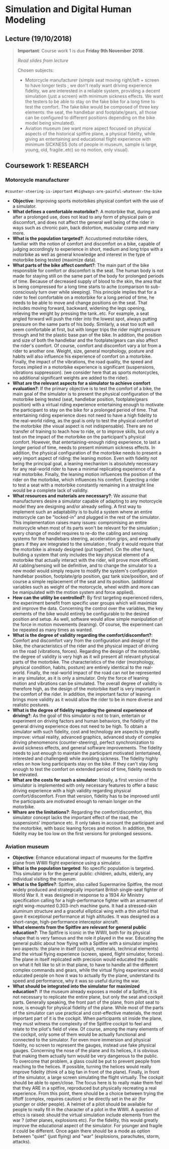 # Simulation and Digital Human Modeling

## Lecture (19/10/2018)

> **Important**: Course work 1 is due **Friday 9th November 2018**.
>
> *Read slides from lecture*
>
> Chosen subjects:
>
> - Motorcycle manufacturer (simple seat moving right/left + screen to have longer tests ; we don't really want driving
experience fidelity, we are interested in a reliable system, providing a decent simulation (just a screen) with minimum sickness effects.
We want the testers to be able to stay on the fake bike for a long time to test the comfort. The fake bike would be composed of three
key elements: the seat, the handlebar and footplate/gears, all those can be configured to different positions depending on the bike model being simulated).
> - Aviation museum (we want more aspect focused on physical aspects of the historical spitfire plane, a physical fidelity, while giving an
entertaining and educational flight experience with minimum SICKNESS (lots of people in museum, sample is large, young, old, fragile..etc) so
no motion, only visual).

## Coursework 1: RESEARCH

### Motorcycle manufacturer

`#counter-steering-is-important` `#highways-are-painful-whatever-the-bike`

- **Objective**: Improving sports motorbikes physical comfort with the use of a simulator.
- **What defines a comfortable motorbike?**: A motorbike that, during and after a prolonged use, does not lead to any form of physical pain or discomfort,
and does not affect the general well being of the rider in ways such as chronic pain, back distortion, muscular cramp and many more.
- **What is the population targeted?**: Accustomed motorbike riders, familiar with the notion of comfort and discomfort on a bike, capable of judging
accordingly to experience in short, medium and long trips with a motorbike as well as general knowledge and interest in the type of motorbike being tested (maximize data).
- **What parts of the bike affect comfort?**: The main part of the bike responsible for comfort or discomfort is the seat. The human body is not made for staying still
on the same part of the body for prolonged periods of time. Because of decreased supply of blood to the skin, the area that is being compressed for a long time starts
to ache (comparison to sub-consciously turn over while sleeping). This principle implies that for a rider to feel comfortable on a motorbike for a long period of time,
he needs to be able to move and change positions on the seat. That includes moving forward, backward, widening the legs opening, relieving the weight by pressing the tank..etc.
For example, a seat angled forward will push the rider into the lowest spot, always putting pressure on the same parts of his body. Similarly, a seat too soft will
seem comfortable at first, but with longer trips the rider might pressure through and hit the plastic base pan of the bike. In addition, the position and size of both the
handlebar and the footplate/gears can also affect the rider's comfort. Of course, comfort and discomfort vary a lot from a rider to another one. Weight, size, general morphology, posture and habits will also influence his experience of comfort on a motorbike. Finally, the impact of the vibrations, the road quality, the speed and forces implied
in a motorbike experience is significant (suspensions, vibrations suppression). (we consider here that as sports motorcycles, no additional significant weights are added to the rider).
- **What are the relevant aspects for a simulator to achieve comfort evaluation?**: If the primary objective is to test the comfort of a bike, the main goal of
the simulator is to present the physical configuration of the motorbike being tested (seat, handlebar position, footplate/gears position) with a virtual
riding experience entertaining enough to motivate the participant to stay on the bike for a prolonged period of time. That entertaining riding experience
does not need to have a high fidelity to the real-world riding, as the goal is only to test the physical comfort of the motorbike (the visual aspect is not indispensable).
There are no transfer of training to teach how to ride, or to improve skills, but only a test on the impact of the motorbike on the participant's physical comfort. However,
that entertaining-enough riding experience, to last a longer period of time, needs to present minimum sickness effects. In addition, the physical
configuration of the motorbike needs to present a very import aspect of riding: the leaning motion. Even with fidelity not being the principal goal,
a leaning mechanism is absolutely necessary for any real-world rider to have a minimal replicating experience of a real motorbike. Finally, the leaning motion
influences the position of the rider on the motorbike, which influences his comfort. Expecting a rider to test a seat with a motorbike constantly remaining in a straight line would be a complete lack of validity.
- **What resources and materials are necessary?**: We assume that manufacturers desire a simulator capable of adapting to any motorcycle model they are designing
and/or already selling. A first way to implement such an adaptability is to build a system where an entire motorcycle can be "locked-in" and plugged in the rest
of the simulator. This implementation raises many issues: compromising an entire motorcycle when most of its parts won't be relevant for the simulation ; every change of model requires to re-do the cabling and sensing systems for the handlebars steering, acceleration grips, and eventually gears if they are integrated to the simulation ; finally it would require that the motorbike is already designed (put together). On the other hand, building a system that only includes the key physical element of a motorbike that actually interact with the rider, will prove more efficient. All cabling/sensing will be definitive, and to change the simulator to a new model would
simply require to modify the system's configuration handlebar position, footplate/grip position, gaz tank size/position, and of course a simple replacement of the seat and its position. (additional variables such as weight of the motorcycle, wheel width and more can be manipulated with the motion system and force applied).
- **How can the utility be controlled?**: By first targeting experienced riders, the experiment benefit from specific user groups which will maximize and improve
the data. Concerning the control over the variables, the key elements of the bike would entirely be configurable to the desired position and setup. As well, software
would allow simple manipulation of the force in motion movements (leaning). Of course, the experiment can be repeated as many times as wanted.
- **What is the degree of validity regarding the comfort/discomfort?**: Comfort and discomfort vary from the configuration and design of the bike, the characteristics of
the rider and the physical impact of driving on the road (vibrations, forces). Regarding the design of the motorbike, the degree of validity is very high as it will present
all relevant physical parts of the motorbike. The characteristics of the rider (morphology, physical condition, habits, posture) are entirely identical to the real-world. Finally, the real-world impact of the road can not be represented in any simulator, as it is only a simulator. Only the force of leaning motion and vibrations can be simulated. The overall degree of validity is therefore high, as the design of the motorbike itself is very important in the comfort of the rider. In addition, the important factor of leaning brings more validity as it would allow the rider to be in more diverse and realistic postures.
- **What is the degree of fidelity regarding the general experience of driving?**: As the goal of this simulator is not to train, entertain or experiment on
driving factors and human behaviors, the fidelity of the general driving experience does not need to be high. To obtain a simulator with such fidelity, cost and technology
are aspects to greatly improve: virtual reality, advanced graphics, advanced study of complex driving phenomenons (counter-steering), perfect synchronization to avoid
sickness effects, and general software improvements. The fidelity needs to just enough to maintain the participant motivated (entertained, interested and challenged)
while avoiding sickness. The fidelity highly relies on how long participants stay on the bike. If they can't stay long enough to test the comfort on extended
period of time, fidelity needs to be elevated.
- **What are the costs for such a simulator**: Ideally, a first version of the simulator is implemented with only necessary features to offer a basic
driving experience with a high validity regarding physical comfort/discomfort. From that version, fidelity has to be improved until
the participants are motivated enough to remain longer on the motorbike.
- **Whare are the limitations?**: Regarding the comfort/discomfort, this simulator concept lacks the important effect of the road, the suspensions' importance etc.
It only takes in account the participant and the motorbike, with basic leaning forces and motion. In addition, the fidelity may be too low on the first versions
for prolonged sessions.




















### Aviation museum

- **Objective**: Enhance educational impact of museums for the Spitfire plane from WWII flight experience using a simulator.
- **What is the population targeted**: No specific population is targeted. This simulator is for the general public: children, adults, elderly, any individual
visiting the museum.
- **What is the Spitfire?**: Spitfire, also called Supermarine Spitfire, the most widely produced and strategically important British single-seat fighter of World War II. It was designed in response to a 1934 Air Ministry specification calling for a high-performance fighter with an armament of eight wing-mounted 0.303-inch machine guns.
 It had a stressed-skin aluminum structure and a graceful elliptical wing with a thin airfoil that gave it exceptional performance at high altitudes. It was designed as a short-range, high-performance interceptor aircraft.
- **What elements from the Spitfire are relevant for general public education?**: The Spitfire is iconic in the WWII, both for its physical shape that is very famous and the role it played in the war. Educating the general public about how flying with a Spitfire with a simulator implies two aspects: the plane in itself (cockpit, materials, technical elements) and the virtual flying experience (screen, speed, flight simulator, forces). The plane in itself replicated with precision would educated the public on what it felt like to sit in that plane, to have to handle all the different complex commands and gears, while the virtual flying experience would educated people on how it was to actually fly the plane, understand its speed and performance, why it was so useful during the war.
- **What should be integrated into the simulator for maximized education?**: If the museum already exposes a model of a Spitfire, it is not necessary to replicate the entire plane, but only the seat and cockpit parts. Generally speaking, the front part of the plane, from pilot seat to nose, is enough for physical fidelity of the plane. While most of the parts of the simulator can use practical and cost-effective materials, the most important part of it is the cockpit. When participants sit inside the plane, they must witness the complexity of the Spitfire cockpit to feel and relate to the pilot's field of view. Of course, among the many elements of the cockpit, only some of them would be actually functional and connected to the simulator. For even more immersion and physical fidelity, no screen to represent the gauges, instead use fake physical gauges. Concerning the nose of the plane and its helices, it is obvious that making them actually turn would be very dangerous to the public. To overcome that problem, a glass could be put to prevent people from reaching to the helices. If possible, turning the helices would really improve fidelity (think of a big fan in front of the plane). Finally, in front of the simulator, a large screen simulating the flight virtually. The cockpit should be able to open/close. The focus here is to really make them feel that they ARE in a spitfire, reproduced but physically recreating a real experience. From this point, there should be a choice between trying the liftoff (complex, requires caution) or be directly set in the air (for younger or older people). A helmet of a pilot should be available for people to really fit in the character of a pilot in the WWII. A question of ethics is raised: should the virtual simulation include elements from the war ? (other planes, explosions etc). For the fidelity, this would greatly improve the educational aspect of the simulator. For younger and fragile it could be different. Once again there should be a mode as option between "quiet" (just flying) and "war" (explosions, parachutes, storm, attacks).
